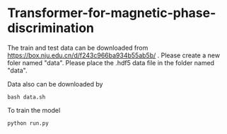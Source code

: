 # Transformer-for-magnetic-phase-discrimination
The train and test data can be downloaded from https://box.nju.edu.cn/d/f243c966ba934b55ab5b/ . Please create a new foler named "data". Please place the .hdf5 data file in the folder named "data".

Data also can be downloaded by
```
bash data.sh
```
To train the model

```
python run.py
```
